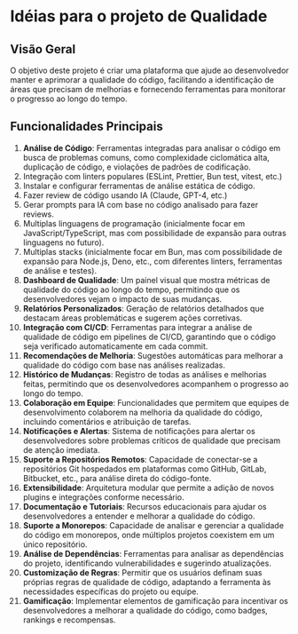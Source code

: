 # Idéias para o projeto de Qualidade

## Visão Geral
O objetivo deste projeto é criar uma plataforma que ajude ao desenvolvedor manter e aprimorar a qualidade do código, facilitando a identificação de áreas que precisam de melhorias e fornecendo ferramentas para monitorar o progresso ao longo do tempo.

## Funcionalidades Principais

1. **Análise de Código**: Ferramentas integradas para analisar o código em busca de problemas comuns, como complexidade ciclomática alta, duplicação de código, e violações de padrões de codificação.
2. Integração com linters populares (ESLint, Prettier, Bun test, vitest, etc.)
3. Instalar e configurar ferramentas de análise estática de código.
4. Fazer review de código usando IA (Claude, GPT-4, etc.)
5. Gerar prompts para IA com base no código analisado para fazer reviews.
6. Multiplas linguagens de programação (inicialmente focar em JavaScript/TypeScript, mas com possibilidade de expansão para outras linguagens no futuro).
7. Multiplas stacks (inicialmente focar em Bun, mas com possibilidade de expansão para Node.js, Deno, etc., com diferentes linters, ferramentas de análise e testes).
8. **Dashboard de Qualidade**: Um painel visual que mostra métricas de qualidade do código ao longo do tempo, permitindo que os desenvolvedores vejam o impacto de suas mudanças.
9. **Relatórios Personalizados**: Geração de relatórios detalhados que destacam áreas problemáticas e sugerem ações corretivas.
10. **Integração com CI/CD**: Ferramentas para integrar a análise de qualidade de código em pipelines de CI/CD, garantindo que o código seja verificado automaticamente em cada commit.
11. **Recomendações de Melhoria**: Sugestões automáticas para melhorar a qualidade do código com base nas análises realizadas.
12. **Histórico de Mudanças**: Registro de todas as análises e melhorias feitas, permitindo que os desenvolvedores acompanhem o progresso ao longo do tempo.
13. **Colaboração em Equipe**: Funcionalidades que permitem que equipes de desenvolvimento colaborem na melhoria da qualidade do código, incluindo comentários e atribuição de tarefas.
14. **Notificações e Alertas**: Sistema de notificações para alertar os desenvolvedores sobre problemas críticos de qualidade que precisam de atenção imediata.
15. **Suporte a Repositórios Remotos**: Capacidade de conectar-se a repositórios Git hospedados em plataformas como GitHub, GitLab, Bitbucket, etc., para análise direta do código-fonte.
16. **Extensibilidade**: Arquitetura modular que permite a adição de novos plugins e integrações conforme necessário.
17. **Documentação e Tutoriais**: Recursos educacionais para ajudar os desenvolvedores a entender e melhorar a qualidade do código.
18. **Suporte a Monorepos**: Capacidade de analisar e gerenciar a qualidade do código em monorepos, onde múltiplos projetos coexistem em um único repositório.
19. **Análise de Dependências**: Ferramentas para analisar as dependências do projeto, identificando vulnerabilidades e sugerindo atualizações.
20. **Customização de Regras**: Permitir que os usuários definam suas próprias regras de qualidade de código, adaptando a ferramenta às necessidades específicas do projeto ou equipe.
21. **Gamificação**: Implementar elementos de gamificação para incentivar os desenvolvedores a melhorar a qualidade do código, como badges, rankings e recompensas.
